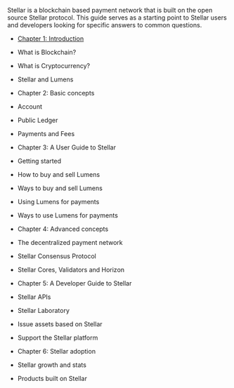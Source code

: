 Stellar is a blockchain based payment network that is built on the open source Stellar protocol. This guide serves as a starting point to Stellar users and developers looking for specific answers to common questions.



- [Chapter 1: Introduction](Introduction.md)
 - What is Blockchain?
 - What is Cryptocurrency?
 - Stellar and Lumens


- Chapter 2: Basic concepts
 - Account
 - Public Ledger
 - Payments and Fees


-  Chapter 3: A User Guide to Stellar
 - Getting started
 - How to buy and sell Lumens
 - Ways to buy and sell Lumens
 - Using Lumens for payments
 - Ways to use Lumens for payments


- Chapter 4: Advanced concepts
 - The decentralized payment network
 - Stellar Consensus Protocol
 - Stellar Cores, Validators and Horizon


- Chapter 5: A Developer Guide to Stellar
 - Stellar APIs
 - Stellar Laboratory
 - Issue assets based on Stellar
 - Support the Stellar platform


- Chapter 6: Stellar adoption
 - Stellar growth and stats
 - Products built on Stellar
